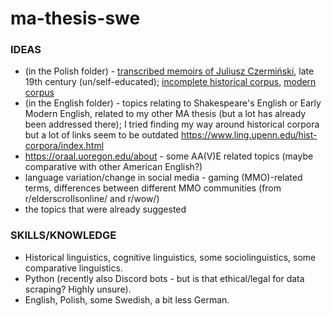 # ma-thesis-swe

### IDEAS
+ (in the Polish folder) - [transcribed memoirs of Juliusz Czermiński](https://github.com/Turtilla/ma-thesis-swe/blob/main/Polish/Memoirs.docx), late 19th century (un/self-educated); [incomplete historical corpus](https://spxvi.edu.pl/korpus/), [modern corpus](http://nkjp.pl/index.php?page=14&lang=0)
+ (in the English folder) - topics relating to Shakespeare's English or Early Modern English, related to my other MA thesis (but a lot has already been addressed there); I tried finding my way around historical corpora but a lot of links seem to be outdated https://www.ling.upenn.edu/hist-corpora/index.html
+ https://oraal.uoregon.edu/about - some AA(V)E related topics (maybe comparative with other American English?)
+ language variation/change in social media - gaming (MMO)-related terms, differences between different MMO communities (from r/elderscrollsonline/ and r/wow/)
+ the topics that were already suggested

### SKILLS/KNOWLEDGE
+ Historical linguistics, cognitive linguistics, some sociolinguistics, some comparative linguistics.
+ Python (recently also Discord bots - but is that ethical/legal for data scraping? Highly unsure).
+ English, Polish, some Swedish, a bit less German.
    
